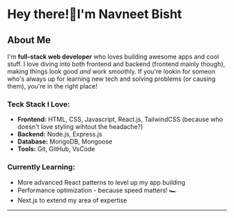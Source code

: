 # Hey there!👋I'm Navneet Bisht

## About Me
I'm **full-stack web developer** who loves building awesome apps and cool stuff. I love diving into both frontend and backend (frontend mainly though),
making things look good *and* work smoothly. If you're lookin for someon who's always up for learning new tech and solving problems (or causing them),
you're in the right place!

### **Teck Stack I Love:**
- **Frontend:** HTML, CSS, Javascript, React.js, TailwindCSS (because who doesn't love styling wihtout the headache?)
- **Backend:** Node.js, Express.js
- **Database:** MongoDB, Mongoose
- **Tools:** Git, GitHub, VsCode

### **Currently Learning:**
- More advanced React patterns to level up my app building
- Performance optimization - because speed matters! 🏎️
- Next.js to extend my area of expertise

---

<!---
NavBst/NavBst is a ✨ special ✨ repository because its `README.md` (this file) appears on your GitHub profile.
You can click the Preview link to take a look at your changes.
--->
